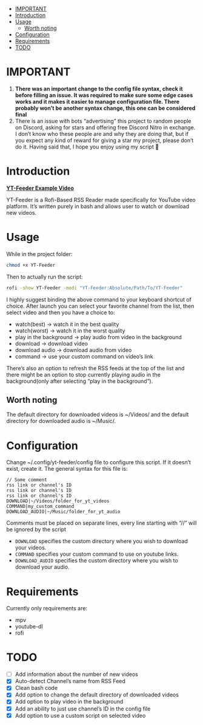 - [IMPORTANT](#orgfd3ad57)
- [Introduction](#orge50b54b)
- [Usage](#org11f935e)
  - [Worth noting](#orgc263b63)
- [Configuration](#orgc16e8ec)
- [Requirements](#orgfded8c5)
- [TODO](#orgaeb4805)


<a id="orgfd3ad57"></a>

# IMPORTANT

1.  **There was an important change to the config file syntax, check it before filling an issue. It was required to make sure some edge cases works and it makes it easier to manage configuration file. There probably won&rsquo;t be another syntax change, this one can be considered final**
2.  There is an issue with bots &ldquo;advertising&rdquo; this project to random people on Discord, asking for stars and offering free Discord Nitro in exchange. I don&rsquo;t know who these people are and why they are doing that, but if you expect any kind of reward for giving a star my project, please don&rsquo;t do it. Having said that, I hope you enjoy using my script 🙂


<a id="orge50b54b"></a>

# Introduction

**[YT-Feeder Example Video](https://youtu.be/7dMLBVUZDJs)**

YT-Feeder is a Rofi-Based RSS Reader made specifically for YouTube video platform. It&rsquo;s written purely in bash and allows user to watch or download new videos.


<a id="org11f935e"></a>

# Usage

While in the project folder:

```bash
chmod +x YT-Feeder
```

Then to actually run the script:

```bash
rofi -show YT-Feeder -modi "YT-Feeder:Absolute/Path/To/YT-Feeder"
```

I highly suggest binding the above command to your keyboard shortcut of choice. After launch you can select your favorite channel from the list, then select video and then you have a choice to:

-   watch(best) -> watch it in the best quality
-   watch(worst) -> watch it in the worst quality
-   play in the background -> play audio from video in the background
-   download -> download video
-   download audio -> download audio from video
-   command -> use your custom command on video&rsquo;s link

There&rsquo;s also an option to refresh the RSS feeds at the top of the list and there might be an option to stop currently playing audio in the background(only after selecting &ldquo;play in the background&rdquo;).


<a id="orgc263b63"></a>

## Worth noting

The default directory for downloaded videos is ~/Videos/ and the default directory for downloaded audio is ~/Music/.


<a id="orgc16e8ec"></a>

# Configuration

Change ~/.config/yt-feeder/config file to configure this script. If it doesn&rsquo;t exist, create it. The general syntax for this file is:

```
// Some comment
rss link or channel's ID
rss link or channel's ID
rss link or channel's ID
DOWNLOAD|~/Videos/folder_for_yt_videos
COMMAND|my_custom_command
DOWNLOAD_AUDIO|~/Music/folder_for_yt_audio
```

Comments must be placed on separate lines, every line starting with &ldquo;//&rdquo; will be ignored by the script

-   `DOWNLOAD` specifies the custom directory where you wish to download your videos.
-   `COMMAND` specifies your custom command to use on youtube links.
-   `DOWNLOAD_AUDIO` specifies the custom directory where you wish to download your audio.


<a id="orgfded8c5"></a>

# Requirements

Currently only requirements are:

-   mpv
-   youtube-dl
-   rofi


<a id="orgaeb4805"></a>

# TODO

-   [ ] Add information about the number of new videos
-   [X] Auto-detect Channel&rsquo;s name from RSS Feed
-   [X] Clean bash code
-   [X] Add option to change the default directory of downloaded videos
-   [X] Add option to play video in the background
-   [X] Add an ability to just use channel&rsquo;s ID in the config file
-   [X] Add option to use a custom script on selected video
